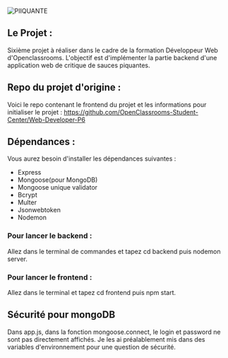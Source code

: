 ![PIIQUANTE](https://user.oc-static.com/upload/2021/07/29/16275605596354_PiiquanteLogo.png)

## Le Projet : 
Sixième projet à réaliser dans le cadre de la formation Développeur Web d'Openclassrooms. L'objectif est d'implémenter la partie backend d'une application web de critique de sauces piquantes. 

## Repo du projet d'origine : 
Voici le repo contenant le frontend du projet et les informations pour initialiser le projet : https://github.com/OpenClassrooms-Student-Center/Web-Developer-P6

## Dépendances : 
Vous aurez besoin d'installer les dépendances suivantes : 
- Express 
- Mongoose(pour MongoDB)
- Mongoose unique validator 
- Bcrypt 
- Multer 
- Jsonwebtoken
- Nodemon
   
### Pour lancer le backend : 
Allez dans le terminal de commandes et tapez cd backend puis nodemon server. 

### Pour lancer le frontend : 
Allez dans le terminal et tapez cd frontend puis npm start.

## Sécurité pour mongoDB
Dans app.js, dans la fonction mongoose.connect, le login et password ne sont pas directement affichés. Je les ai préalablement mis dans des variables d'environnement pour une question de sécurité. 